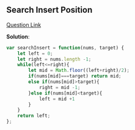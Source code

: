 ## Search Insert Position

[Question Link](https://leetcode.com/problems/search-insert-position/description/)

**Solution**:

```javascript
var searchInsert = function(nums, target) {
    let left = 0;
    let right = nums.length -1;
    while(left<=right){
        let mid = Math.floor((left+right)/2);
        if(nums[mid]===target) return mid;
        else if(nums[mid]>target){
            right = mid -1;
        }else if(nums[mid]<target){
            left = mid +1 
        }
    }
    return left;
};
```